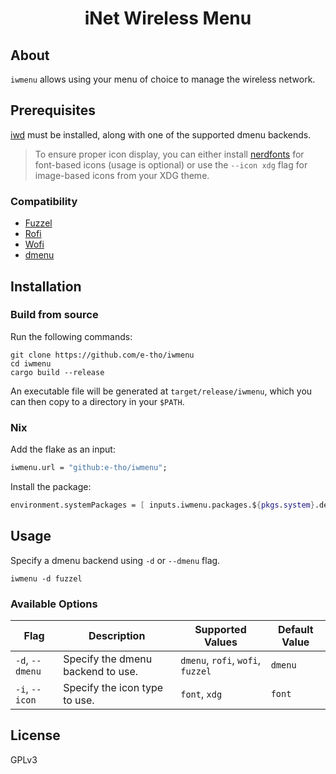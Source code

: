 <div align="center">
  <h1>iNet Wireless Menu</h1>
</div>

## About

`iwmenu` allows using your menu of choice to manage the wireless network.

## Prerequisites

[iwd](https://iwd.wiki.kernel.org/) must be installed, along with one of the supported dmenu backends.

> To ensure proper icon display, you can either install [nerdfonts](https://www.nerdfonts.com/) for font-based icons (usage is optional) or use the `--icon xdg` flag for image-based icons from your XDG theme.

### Compatibility

- [Fuzzel](https://codeberg.org/dnkl/fuzzel/)
- [Rofi](https://github.com/davatorium/rofi/)
- [Wofi](https://hg.sr.ht/~scoopta/wofi/)
- [dmenu](https://tools.suckless.org/dmenu/)

## Installation

### Build from source

Run the following commands:

```shell
git clone https://github.com/e-tho/iwmenu
cd iwmenu
cargo build --release
```

An executable file will be generated at `target/release/iwmenu`, which you can then copy to a directory in your `$PATH`.

### Nix

Add the flake as an input:

```nix
iwmenu.url = "github:e-tho/iwmenu";
```

Install the package:

```nix
environment.systemPackages = [ inputs.iwmenu.packages.${pkgs.system}.default ];
```

## Usage

Specify a dmenu backend using `-d` or `--dmenu` flag.

```
iwmenu -d fuzzel
```

### Available Options

| Flag            | Description                       | Supported Values                  | Default Value |
| --------------- | --------------------------------- | --------------------------------- | ------------- |
| `-d`, `--dmenu` | Specify the dmenu backend to use. | `dmenu`, `rofi`, `wofi`, `fuzzel` | `dmenu`       |
| `-i`, `--icon`  | Specify the icon type to use.     | `font`, `xdg`                     | `font`        |

## License

GPLv3

